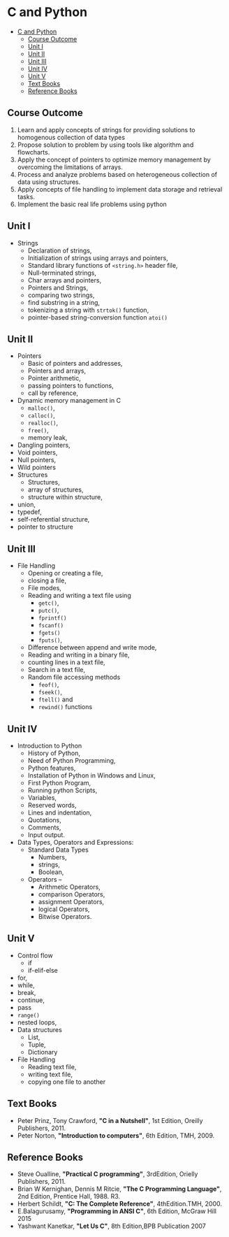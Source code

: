 # C and Python

- [C and Python](#c-and-python)
  - [Course Outcome](#course-outcome)
  - [Unit I](#unit-i)
  - [Unit II](#unit-ii)
  - [Unit III](#unit-iii)
  - [Unit IV](#unit-iv)
  - [Unit V](#unit-v)
  - [Text Books](#text-books)
  - [Reference Books](#reference-books)

## Course Outcome

1. Learn and apply concepts of strings for providing solutions to 
   homogenous collection of  data types
2. Propose solution to problem by using tools like algorithm and flowcharts.
3. Apply the concept of pointers to optimize memory management by 
   overcoming the limitations of arrays.
4. Process and analyze problems based on heterogeneous collection of 
   data using structures.
5. Apply concepts of file handling to implement data storage and 
   retrieval tasks.
6. Implement the basic real life problems using python

## Unit I

- Strings
  - Declaration of strings, 
  - Initialization of strings using arrays and pointers, 
  - Standard library functions of `<string.h>` header file, 
  - Null-terminated strings, 
  - Char arrays and pointers, 
  - Pointers and Strings, 
  - comparing two strings, 
  - find substring in a string, 
  - tokenizing a string with `strtok()` function, 
  - pointer-based string-conversion function `atoi()`

## Unit II

- Pointers 
  - Basic of pointers and addresses, 
  - Pointers and arrays, 
  - Pointer arithmetic, 
  - passing pointers to functions, 
  - call by reference,
- Dynamic memory management in C 
  - `malloc()`, 
  - `calloc()`, 
  - `realloc()`, 
  - `free()`,
  - memory leak,
- Dangling pointers, 
- Void pointers, 
- Null pointers,
- Wild pointers
- Structures
  - Structures, 
  - array of structures, 
  - structure within structure, 
- union, 
- typedef, 
- self-referential structure, 
- pointer to structure

## Unit III

- File Handling 
  - Opening or creating a file,
  - closing a file, 
  - File modes, 
  - Reading and writing a text file using 
    - `getc()`,
    - `putc()`, 
    - `fprintf()`
    - `fscanf()`
    - `fgets()`
    - `fputs()`,
  - Difference between append and write mode,
  - Reading and writing in a binary file,
  - counting lines in a text file, 
  - Search in a text file, 
  - Random file accessing methods 
    - `feof()`,
    - `fseek()`, 
    - `ftell()` and 
    - `rewind()` functions

## Unit IV

- Introduction to Python
  - History of Python, 
  - Need of Python Programming, 
  - Python features, 
  - Installation of Python in Windows and Linux, 
  - First Python Program, 
  - Running python Scripts, 
  - Variables, 
  - Reserved words, 
  - Lines and indentation, 
  - Quotations, 
  - Comments, 
  - Input output.
- Data Types, Operators and Expressions: 
  - Standard Data Types 
    - Numbers, 
    - strings, 
    - Boolean, 
  - Operators – 
    - Arithmetic Operators, 
    - comparison Operators, 
    - assignment Operators, 
    - logical Operators, 
    - Bitwise Operators.

## Unit V

- Control flow
  - if
  - if-elif-else
- for, 
- while, 
- break, 
- continue, 
- pass
- `range()`
- nested loops,
- Data structures 
  - List, 
  - Tuple, 
  - Dictionary
- File Handling 
  - Reading text file, 
  - writing text file, 
  - copying one file to another

## Text Books

- Peter Prinz, Tony Crawford,
  **"C in a Nutshell"**,
  1st Edition, Oreilly Publishers, 2011. 
- Peter Norton, 
  **"Introduction to computers"**, 
  6th Edition, TMH, 2009. 

## Reference Books

- Steve Oualline, 
  **"Practical C programming"**, 
  3rdEdition, Orielly Publishers, 2011. 
- Brian W Kernighan, Dennis M Ritcie,
  **"The C Programming Language"**, 
  2nd Edition, Prentice Hall, 1988. R3. 
- Herbert Schildt,
  **"C: The Complete Reference"**, 
  4thEdition.TMH, 2000. 
- E.Balagurusamy,
  **"Programming in ANSI C"**,
  6th Edition, McGraw Hill 2015 
- Yashwant Kanetkar,
  **"Let Us C"**,
  8th Edition,BPB Publication 2007